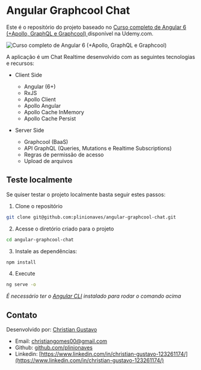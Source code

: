 # Angular Graphcool Chat

Este é o repositório do projeto baseado no [Curso completo de Angular 6 (+Apollo, GraphQL e Graphcool)
](https://www.udemy.com/curso-completo-de-angular-apollo-e-graphql/?couponCode=ANGULARGITHUB) disponível na Udemy.com.

![Curso completo de Angular 6 (+Apollo, GraphQL e Graphcool)](static/capa-oficial-curso.png)

A aplicação é um Chat Realtime desenvolvido com as seguintes tecnologias e recursos:

* Client Side
  * Angular (6+)
  * RxJS
  * Apollo Client
  * Apollo Angular
  * Apollo Cache InMemory
  * Apollo Cache Persist

* Server Side
  * Graphcool (BaaS)
  * API GraphQL (Queries, Mutations e Realtime Subscriptions)
  * Regras de permissão de acesso
  * Upload de arquivos

## Teste localmente

Se quiser testar o projeto localmente basta seguir estes passos:

1. Clone o repositório
```bash
git clone git@github.com:plinionaves/angular-graphcool-chat.git
```

2. Acesse o diretório criado para o projeto
```bash
cd angular-graphcool-chat
```

3. Instale as dependências:
```bash
npm install
```

4. Execute
```bash
ng serve -o
```
*É necessário ter o [Angular CLI](https://github.com/angular/angular-cli) instalado para rodar o comando acima*

## Contato

Desenvolvido por: [Christian Gustavo](https://www.linkedin.com/in/christian-gustavo-123261174/)

* Email: [christiangomes00@gmail.com](mailto:christiangomes00@gmail.com)
* Github: [github.com/plinionaves](https://github.com/ChristianGustavo)
* Linkedin: [https://www.linkedin.com/in/christian-gustavo-123261174/](https://www.linkedin.com/in/christian-gustavo-123261174/)
